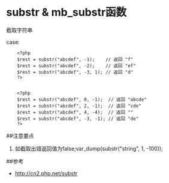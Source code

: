 # substr & mb_substr函数


截取字符串


case:


        <?php
        $rest = substr("abcdef", -1);    // 返回 "f"
        $rest = substr("abcdef", -2);    // 返回 "ef"
        $rest = substr("abcdef", -3, 1); // 返回 "d"
        ?>


        <?php
        $rest = substr("abcdef", 0, -1);  // 返回 "abcde"
        $rest = substr("abcdef", 2, -1);  // 返回 "cde"
        $rest = substr("abcdef", 4, -4);  // 返回 ""
        $rest = substr("abcdef", -3, -1); // 返回 "de"
        ?>




##注意要点

1. 如截取出错返回值为false;var_dump(substr("string", 1, -100));



##参考

- http://cn2.php.net/substr
